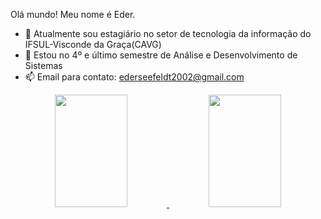 Olá mundo! Meu nome é Eder.

- 🔭 Atualmente sou estagiário no setor de tecnologia da informação do IFSUL-Visconde da Graça(CAVG)
- 🌱 Estou no 4º e último semestre de Análise e Desenvolvimento de Sistemas
- 📫 Email para contato: ederseefeldt2002@gmail.com

<div align="center">
  <a href="https://github.com/rafaballerini">
  <img height="180em" width="48%" src="https://github-readme-stats.vercel.app/api?username=ederseefeldt&show_icons=true&theme=dark&include_all_commits=true&count_private=true"/>
  <img height="180em" width="48%" src="https://github-readme-stats.vercel.app/api/top-langs/?username=ederseefeldt&layout=compact&langs_count=7&theme=dark"/>
</div>
